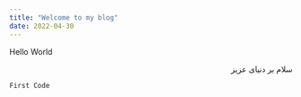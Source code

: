 ```yaml
---
title: "Welcome to my blog"
date: 2022-04-30
---
```

Hello World
<p dir='rtl' align='right'>
سلام بر دنیای عزیز
</p>

`````
First Code
`````
